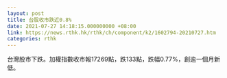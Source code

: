 ```yaml
---
layout: post
title: 台股收市跌近0.8%
date: 2021-07-27 14:18:15.000000000 +08:00
link: https://news.rthk.hk/rthk/ch/component/k2/1602794-20210727.htm
categories: rthk
---
```


台灣股市下跌。加權指數收市報17269點，跌133點，跌幅0.77%，創逾一個月新低。
